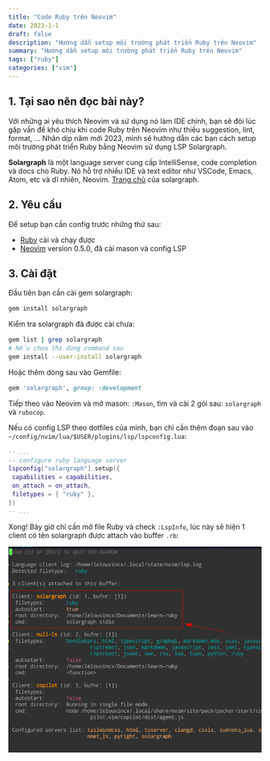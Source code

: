 ```yaml
---
title: "Code Ruby trên Neovim"
date: 2023-1-1
draft: false
description: "Hướng dẫn setup môi trường phát triển Ruby trên Neovim"
summary: "Hướng dẫn setup môi trường phát triển Ruby trên Neovim"
tags: ["ruby"]
categories: ["vim"]
---
```


## 1. Tại sao nên đọc bài này?

Với những ai yêu thích Neovim và sử dụng nó làm IDE chính, bạn sẽ đôi lúc gặp vấn đề khó chịu khi code Ruby trên Neovim như thiếu suggestion, lint, format, ...
Nhân dịp năm mới 2023, mình sẽ hướng dẫn các bạn cách setup môi trường phát triển Ruby bằng Neovim sử dụng LSP Solargraph.

**Solargraph** là một language server cung cấp IntelliSense, code completion và docs cho Ruby.
Nó hỗ trợ nhiều IDE và text editor như VSCode, Emacs, Atom, etc và dĩ nhiên, Neovim.
[Trang chủ](https://solargraph.org/) của solargraph.

## 2. Yêu cầu

Để setup bạn cần config trước những thứ sau:

- [Ruby](https://www.ruby-lang.org/en/) cài và chạy được
- [Neovim](https://www.ruby-lang.org/en/) version 0.5.0, đã cài mason và config LSP

## 3. Cài đặt

Đầu tiên bạn cần cài gem solargraph:

```bash
gem install solargraph
```

Kiểm tra solargraph đã được cài chưa:

```bash
gem list | grep solargraph
# Nếu chưa thì dùng command sau
gem install --user-install solargraph
```

Hoặc thêm dòng sau vào Gemfile:

```ruby
gem 'solargraph', group: :development
```

Tiếp theo vào Neovim và mở mason: `:Mason`, tìm và cài 2 gói sau: `solargraph` và `rubocop`.

Nếu có config LSP theo dotfiles của mình, bạn chỉ cần thêm đoạn sau vào `~/config/nvim/lua/$USER/plugins/lsp/lspconfig.lua`:

```lua
-- ...
-- configure ruby language server
lspconfig["solargraph"].setup({
 capabilities = capabilities,
 on_attach = on_attach,
 filetypes = { "ruby" },
})
-- ...
```

Xong! Bây giờ chỉ cần mở file Ruby và check `:LspInfo`, lúc này sẽ hiện 1 client có tên solargraph được attach vào buffer `.rb`:

![](./attached.png)
